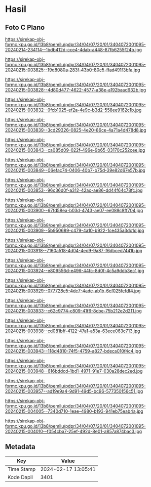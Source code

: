 # Hasil

## Foto C Plano

https://sirekap-obj-formc.kpu.go.id/13b8/pemilu/pdpr/34/04/07/20/01/3404072001095-20240214-234114--1bdb412d-cce4-4dab-a448-87fb6255f24b.jpg

https://sirekap-obj-formc.kpu.go.id/13b8/pemilu/pdpr/34/04/07/20/01/3404072001095-20240215-003825--19d8080a-283f-43b0-80c5-ffad491f3bfa.jpg

https://sirekap-obj-formc.kpu.go.id/13b8/pemilu/pdpr/34/04/07/20/01/3404072001095-20240215-003828--4d80d477-4622-4577-a38e-a192baad632b.jpg

https://sirekap-obj-formc.kpu.go.id/13b8/pemilu/pdpr/34/04/07/20/01/3404072001095-20240215-003832--0fcb1025-ef2a-4e9c-b3d2-558ee9162c1b.jpg

https://sirekap-obj-formc.kpu.go.id/13b8/pemilu/pdpr/34/04/07/20/01/3404072001095-20240215-003839--3cd29326-0825-4e20-86ce-4a71a4d478d8.jpg

https://sirekap-obj-formc.kpu.go.id/13b8/pemilu/pdpr/34/04/07/20/01/3404072001095-20240215-003843--ca085d09-022f-496e-9b65-03170c252cee.jpg

https://sirekap-obj-formc.kpu.go.id/13b8/pemilu/pdpr/34/04/07/20/01/3404072001095-20240215-003849--06efac74-0406-40b7-b75d-39e82d67e57b.jpg

https://sirekap-obj-formc.kpu.go.id/13b8/pemilu/pdpr/34/04/07/20/01/3404072001095-20240215-003853--96c36d0f-a312-42ac-ae86-dd44f64c78fc.jpg

https://sirekap-obj-formc.kpu.go.id/13b8/pemilu/pdpr/34/04/07/20/01/3404072001095-20240215-003900--67fd58ea-b03d-4743-ae07-ee088c8ff704.jpg

https://sirekap-obj-formc.kpu.go.id/13b8/pemilu/pdpr/34/04/07/20/01/3404072001095-20240215-003909--5b950689-c479-4a10-b922-1ce435a3dc1d.jpg

https://sirekap-obj-formc.kpu.go.id/13b8/pemilu/pdpr/34/04/07/20/01/3404072001095-20240215-003918--7160a518-4d04-4ed9-9a87-f6dbced7441b.jpg

https://sirekap-obj-formc.kpu.go.id/13b8/pemilu/pdpr/34/04/07/20/01/3404072001095-20240215-003924--e809556d-e496-44fc-8d0f-4c5a9ddb3ec1.jpg

https://sirekap-obj-formc.kpu.go.id/13b8/pemilu/pdpr/34/04/07/20/01/3404072001095-20240215-003929--077728e5-4dc7-4ade-ab1b-6ef025fefdf4.jpg

https://sirekap-obj-formc.kpu.go.id/13b8/pemilu/pdpr/34/04/07/20/01/3404072001095-20240215-003933--c62c9774-c809-41f6-8cbe-75b212e2d211.jpg

https://sirekap-obj-formc.kpu.go.id/13b8/pemilu/pdpr/34/04/07/20/01/3404072001095-20240215-003938--cd081bff-4122-47a1-a53a-63ece063c713.jpg

https://sirekap-obj-formc.kpu.go.id/13b8/pemilu/pdpr/34/04/07/20/01/3404072001095-20240215-003943--118d4810-74f5-4759-a827-bdeca010f4c4.jpg

https://sirekap-obj-formc.kpu.go.id/13b8/pemilu/pdpr/34/04/07/20/01/3404072001095-20240215-003948--616bddcd-1bd1-4971-91e7-030a28dec2ed.jpg

https://sirekap-obj-formc.kpu.go.id/13b8/pemilu/pdpr/34/04/07/20/01/3404072001095-20240215-003957--ad19e9a4-9d91-49d5-bc96-577350156c51.jpg

https://sirekap-obj-formc.kpu.go.id/13b8/pemilu/pdpr/34/04/07/20/01/3404072001095-20240215-004005--7340d710-1eae-4980-b193-941eb75eab4a.jpg

https://sirekap-obj-formc.kpu.go.id/13b8/pemilu/pdpr/34/04/07/20/01/3404072001095-20240215-004010--f054cba7-25ef-492d-8e01-a857a874bac3.jpg


## Metadata

| Key        | Value               |
| ---------- | ------------------- |
| Time Stamp | 2024-02-17 13:05:41 |
| Kode Dapil | 3401                |



